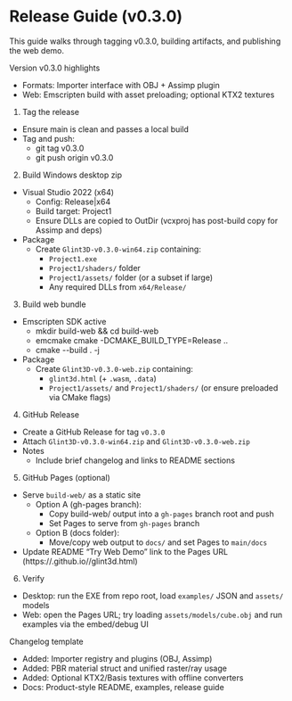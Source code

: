 # Release Guide (v0.3.0)

This guide walks through tagging v0.3.0, building artifacts, and publishing the web demo.

Version v0.3.0 highlights
- Formats: Importer interface with OBJ + Assimp plugin
- Web: Emscripten build with asset preloading; optional KTX2 textures

1) Tag the release
- Ensure main is clean and passes a local build
- Tag and push:
  - git tag v0.3.0
  - git push origin v0.3.0

2) Build Windows desktop zip
- Visual Studio 2022 (x64)
  - Config: Release|x64
  - Build target: Project1
  - Ensure DLLs are copied to OutDir (vcxproj has post-build copy for Assimp and deps)
- Package
  - Create `Glint3D-v0.3.0-win64.zip` containing:
    - `Project1.exe`
    - `Project1/shaders/` folder
    - `Project1/assets/` folder (or a subset if large)
    - Any required DLLs from `x64/Release/`

3) Build web bundle
- Emscripten SDK active
  - mkdir build-web && cd build-web
  - emcmake cmake -DCMAKE_BUILD_TYPE=Release ..
  - cmake --build . -j
- Package
  - Create `Glint3D-v0.3.0-web.zip` containing:
    - `glint3d.html` (+ `.wasm`, `.data`)
    - `Project1/assets/` and `Project1/shaders/` (or ensure preloaded via CMake flags)

4) GitHub Release
- Create a GitHub Release for tag `v0.3.0`
- Attach `Glint3D-v0.3.0-win64.zip` and `Glint3D-v0.3.0-web.zip`
- Notes
  - Include brief changelog and links to README sections

5) GitHub Pages (optional)
- Serve `build-web/` as a static site
  - Option A (gh-pages branch):
    - Copy build-web/ output into a `gh-pages` branch root and push
    - Set Pages to serve from `gh-pages` branch
  - Option B (docs folder):
    - Move/copy web output to `docs/` and set Pages to `main/docs`
- Update README “Try Web Demo” link to the Pages URL (https://<org>.github.io/<repo>/glint3d.html)

6) Verify
- Desktop: run the EXE from repo root, load `examples/` JSON and `assets/` models
- Web: open the Pages URL; try loading `assets/models/cube.obj` and run examples via the embed/debug UI

Changelog template
- Added: Importer registry and plugins (OBJ, Assimp)
- Added: PBR material struct and unified raster/ray usage
- Added: Optional KTX2/Basis textures with offline converters
- Docs: Product-style README, examples, release guide

